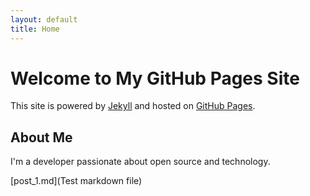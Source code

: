 ```yaml
---
layout: default
title: Home
---
```


# Welcome to My GitHub Pages Site

This site is powered by [Jekyll](https://jekyllrb.com) and hosted on [GitHub Pages](https://pages.github.com).

## About Me

I'm a developer passionate about open source and technology.

[post_1.md](Test markdown file)
